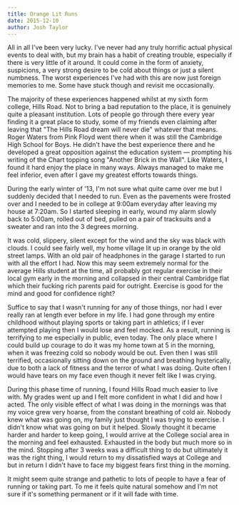 ```yaml
---
title: Orange Lit Runs
date: 2015-12-10 
author: Josh Taylor
---
```

	
All in all I've been very lucky. I've never had any truly horrific actual
physical events to deal with, but my brain has a habit of creating trouble,
especially if there is very little of it around. It could come in the form of
anxiety, suspicions, a very strong desire to be cold about things or just a
silent numbness. The worst experiences I've had with this are now just foreign
memories to me. Some have stuck though and revisit me occasionally.

The majority of these experiences happened whilst at my sixth form college,
Hills Road. Not to bring a bad reputation to the place, it is genuinely quite a
pleasant institution. Lots of people go through there every year finding it a
great place to study, some of my friends even claiming after leaving that "The
Hills Road dream will never die" whatever that means. Roger Waters from Pink
Floyd went there when it was still the Cambridge High School for Boys. He
didn't have the best experience there and he developed a great opposition
against the education system — prompting his writing of the Chart topping song
"Another Brick in the Wall". Like Waters, I found it hard enjoy the place in
many ways. Always managed to make me feel inferior, even after I gave my
greatest efforts towards things.

During the early winter of '13, I'm not sure what quite came over me but I
suddenly decided that I needed to run. Even as the pavements were frosted over
and I needed to be in college at 9:00am everyday after leaving my house at
7:20am. So I started sleeping in early, wound my alarm slowly back to 5:00am,
rolled out of bed, pulled on a pair of tracksuits and a sweater and ran into
the 3 degrees morning.

It was cold, slippery, silent except for the wind and the sky was black with
clouds. I could see fairly well, my home village lit up in orange by the old
street lamps. With an old pair of headphones in the garage I started to run
with all the effort I had. Now this may seem extremely normal for the average
Hills student at the time, all probably got regular exercise in their local gym
early in the morning and collapsed in their central Cambridge flat which their
fucking rich parents paid for outright. Exercise is good for the mind and good
for confidence right?

Suffice to say that I wasn't running for any of those things, nor had I ever
really ran at length ever before in my life. I had gone through my entire
childhood without playing sports or taking part in athletics; if I ever
attempted playing then I would lose and feel mocked. As a result, running is
terrifying to me especially in public, even today. The only place where I could
build up courage to do it was my home town at 5 in the morning, when it was
freezing cold so nobody would be out. Even then I was still terrified,
occasionally sitting down on the ground and breathing hysterically, due to both
a lack of fitness and the terror of what I was doing. Quite often I would have
tears on my face even though it never felt like I was crying.

During this phase time of running, I found Hills Road much easier to live with.
My grades went up and I felt more confident in what I did and how I acted. The
only visible effect of what I was doing in the mornings was that my voice grew
very hoarse, from the constant breathing of cold air. Nobody knew what was
going on, my family just thought I was trying to exercise. I didn't know what
was going on but it helped. Slowly thought it became harder and harder to keep
going, I would arrive at the College social area in the morning and feel
exhausted. Exhausted in the body but much more so in the mind. Stopping after 3
weeks was a difficult thing to do but ultimately it was the right thing, I
would return to my dissatisfied ways at College and but in return I didn't have
to face my biggest fears first thing in the morning.

It might seem quite strange and pathetic to lots of people to have a fear of
running or taking part. To me it feels quite natural somehow and I'm not sure
if it's something permanent or if it will fade with time.
